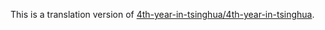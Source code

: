 This is a translation version of [4th-year-in-tsinghua/4th-year-in-tsinghua](https://github.com/4th-year-in-tsinghua/4th-year-in-tsinghua).
